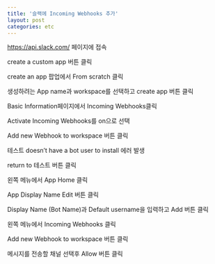 ```yaml
---
title: '슬랙에 Incoming Webhooks 추가'
layout: post
categories: etc
---
```


https://api.slack.com/ 페이지에 접속

create a custom app 버튼 클릭

create an app 팝업에서 From scratch 클릭

생성하려는 App name과 workspace를 선택하고 create app 버튼 클릭

Basic Information페이지에서 Incoming Webhooks클릭

Activate Incoming Webhooks를 on으로 선택

Add new Webhook to workspace 버튼 클릭

테스트 doesn’t have a bot user to install 에러 발생

return to 테스트 버튼 클릭

왼쪽 메뉴에서 App Home 클릭

App Display Name Edit 버튼 클릭

Display Name (Bot Name)과 Default username을 입력하고 Add 버튼 클릭

왼쪽 메뉴에서 Incoming Webhooks 클릭

Add new Webhook to workspace 버튼 클릭

메시지를 전송할 채널 선택후 Allow 버튼 클릭




